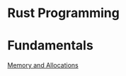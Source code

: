 # Rust Programming

# Fundamentals

[Memory and Allocations](Rust%20Programming%201cbf2722fc4e48b9b6cbd80ff6be8fa6/Memory%20and%20Allocations%200d65715c6a974cc9ad5131ed77462335.md)